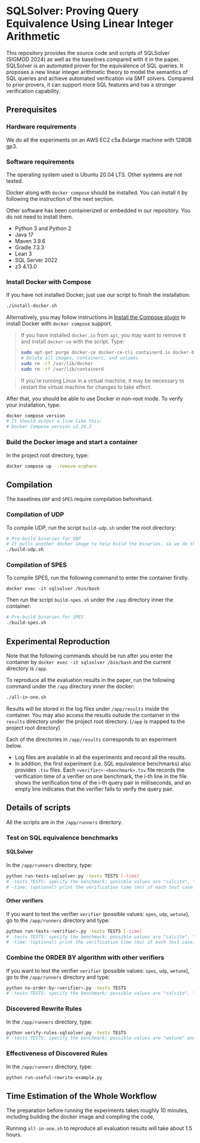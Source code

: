 # SQLSolver: Proving Query Equivalence Using Linear Integer Arithmetic

This repository provides the source code and scripts of SQLSolver (SIGMOD 2024) as well as the baselines compared with it in the paper. SQLSolver is an automated prover for the equivalence of SQL queries. It proposes a new linear integer arithmetic theory to model the semantics of SQL queries and achieve automated verification via SMT solvers. Compared to prior provers, it can support more SQL features and has a stronger verification capability.

## Prerequisites

### Hardware requirements

We do all the experiments on an AWS EC2 c5a.8xlarge machine with 128GB gp3.

### Software requirements

The operating system used is Ubuntu 20.04 LTS. Other systems are not tested.

Docker along with `docker compose` should be installed. You can install it by following the instruction of the next section.

Other software has been containerized or embedded in our repository. You do not need to install them.
- Python 3 and Python 2
- Java 17
- Maven 3.9.6
- Gradle 7.3.3
- Lean 3
- SQL Server 2022
- z3 4.13.0

### Install Docker with Compose

If you have not installed Docker, just use our script to finish the installation:
```sh
./install-docker.sh
```

Alternatively, you may follow instructions in [Install the Compose plugin](https://docs.docker.com/compose/install/linux/) to install Docker with `docker compose` support.

> If you have installed `docker.io` from `apt`, you may want to remove it and install `docker-ce` with the script. Type:
> ```sh
> sudo apt-get purge docker-ce docker-ce-cli containerd.io docker-buildx-plugin docker-compose-plugin docker-ce-rootless-extras
> # Delete all images, containers, and volumes
> sudo rm -rf /var/lib/docker
> sudo rm -rf /var/lib/containerd
> ```

> If you're running Linux in a virtual machine, it may be necessary to restart the virtual machine for changes to take effect.

After that, you should be able to use Docker in non-root mode. To verify your installation, type:
```sh
docker compose version
# It should output a line like this:
# Docker Compose version v2.29.2
```

### Build the Docker image and start a container

In the project root directory, type:
```sh
docker compose up --remove-orphans
```

## Compilation

The baselines `UDP` and `SPES` require compilation beforehand.

### Compilation of UDP

To compile UDP, run the script `build-udp.sh` under the root directory:
```sh
# Pre-build binaries for UDP
# It pulls another docker image to help build the binaries, so we do this build outside the container
./build-udp.sh
```

### Compilation of SPES

To compile SPES, run the following command to enter the container firstly.

```shell
docker exec -it sqlsolver /bin/bash
```


Then run the script `build-spes.sh` under the `/app` directory inner the container:

```sh
# Pre-build binaries for SPES
./build-spes.sh
```



## Experimental Reproduction

Note that the following commands should be run after you enter the container by `docker exec -it sqlsolver /bin/bash`
and the current directory is `/app`.

To reproduce all the evaluation results in the paper, run the following command under the `/app` directory inner the docker:

```sh
./all-in-one.sh
```

Results will be stored in the log files under `/app/results` inside the container.
You may also access the results outside the container in the `results` directory under the project root directory.
(`/app` is mapped to the project root directory)

Each of the directories in `/app/results` corresponds to an experiment below.
- Log files are available in all the experiments and record all the results.
- In addition, the first experiment (i.e. SQL equivalence benchmarks) also provides `.tsv` files.
	Each `<verifier>-<benchmark>.tsv` file records the verification time of a verifier on one benchmark,
	the i-th line in the file shows the verification time of the i-th query pair in milliseconds,
	and an empty line indicates that the verifier fails to verify the query pair.

## Details of scripts

All the scripts are in the `/app/runners` directory.

### Test on SQL equivalence benchmarks

#### SQLSolver

In the `/app/runners` directory, type:
```sh
python run-tests-sqlsolver.py -tests TESTS [-time]
# -tests TESTS: specify the benchmark; possible values are "calcite", "spark", "tpcc", and "tpch".
# -time: (optional) print the verification time (ms) of each test case.
```

#### Other verifiers

If you want to test the verifier `verifier` (possible values: `spes`, `udp`, `wetune`),
go to the `/app/runners` directory and type:
```sh
python run-tests-<verifier>.py -tests TESTS [-time]
# -tests TESTS: specify the benchmark; possible values are "calcite", "spark", "tpcc", and "tpch".
# -time: (optional) print the verification time (ms) of each test case.
```

### Combine the ORDER BY algorithm with other verifiers

If you want to test the verifier `verifier` (possible values: `spes`, `udp`, `wetune`),
go to the `/app/runners` directory and type:
```sh
python no-order-by-<verifier>.py -tests TESTS
# -tests TESTS: specify the benchmark; possible values are "calcite", "spark", "tpcc", and "tpch".
```

### Discovered Rewrite Rules

In the `/app/runners` directory, type:
```sh
python verify-rules-sqlsolver.py -tests TESTS
# -tests TESTS: specify the benchmark; possible values are "wetune" and "sqlsolver".
```

### Effectiveness of Discovered Rules

In the `/app/runners` directory, type:
```sh
python run-useful-rewrite-example.py
```



## Time Estimation of the Whole Workflow 

The preparation before running the experiments takes roughly 10 minutes, including building the docker image and compiling the code,

Running `all-in-one.sh` to reproduce all evaluation results will take about 1.5 hours.
